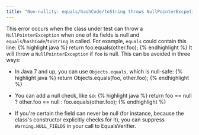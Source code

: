 ```yaml
---
title: "Non-nullity: equals/hashCode/toString throws NullPointerExcpetion"
---
```

This error occurs when the class under test can throw a `NullPointerException` when one of its fields is null and `equals`/`hashCode`/`toString` is called. For example, `equals` could contain this line:
{% highlight java %}
return foo.equals(other.foo);
{% endhighlight %}
It will throw a `NullPointerException` if `foo` is null. This can be avoided in three ways:

* In Java 7 and up, you can use `Objects.equals`, which is null-safe:
{% highlight java %}
return Objects.equals(foo, other.foo);
{% endhighlight %}

* You can add a null check, like so:
{% highlight java %}
return foo == null ? other.foo == null : foo.equals(other.foo);
{% endhighlight %}

* If you're certain the field can never be null (for instance, because the class's constructor explicitly checks for it), you can suppress `Warning.NULL_FIELDS` in your call to EqualsVerifier.
